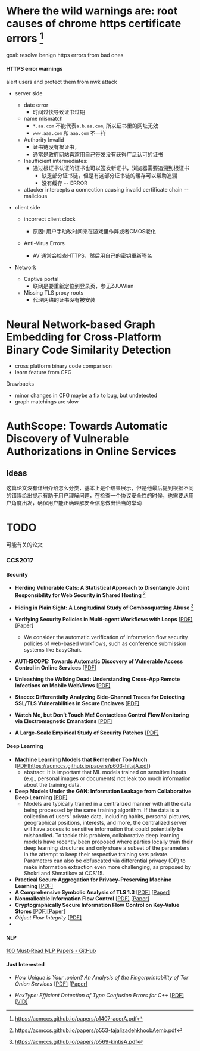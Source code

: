 # Where the wild warnings are: root causes of chrome https certificate errors [^www.chrome]

[^www.chrome]: https://acmccs.github.io/papers/p1407-acerA.pdf

goal: resolve benign https errors from bad ones

#### HTTPS error warnings

alert users and protect them from nwk attack

- server side
  - date error
    - 时间过快导致证书过期
  - name mismatch
    - `*.aa.com` 不能代表`a.b.aa.com`, 所以证书里的网址无效
    - `www.aaa.com` 和 `aaa.com` 不一样
  - Authority Invalid
    - 证书链没有根证书，
    - 通常是政府网站喜欢用自己签发没有获得广泛认可的证书
  - Insufficient intermediates:
    - 通过根证书认证的证书也可以签发新证书，浏览器需要追溯到根证书
      - 缺乏部分证书链，但是有这部分证书链的缓存可以帮助追溯
      - 没有缓存 -- ERROR
  - attacker intercepts a connection causing invalid certificate chain -- malicious

  

- client side

  - incorrect client clock

    - 原因: 用户手动改时间来在游戏里作弊或者CMOS老化

  - Anti-Virus Errors

    - AV 通常会检查HTTPS，然后用自己的密钥重新签名

    

- Network

  - Captive portal
    - 联网是要重新定位到登录页，参见ZJUWlan
  - Missing TLS proxy roots
    - 代理网络的证书没有被安装





# Neural Network-based Graph Embedding for Cross-Platform Binary Code Similarity Detection
- cross platform binary code comparison
- learn feature from CFG

Drawbacks

- minor changes in CFG maybe a fix to bug, but undetected
- graph matchings are slow





# AuthScope: Towards Automatic Discovery of Vulnerable Authorizations in Online Services


## Ideas

这篇论文没有详细介绍怎么分类，基本上是个结果展示，但是他最后提到根据不同的错误给出提示有助于用户理解问题，在检查一个协议安全性的时候，也需要从用户角度出发，确保用户能正确理解安全信息做出恰当的举动



# TODO

可能有关的论文

### CCS2017 

#### Security

- **Herding Vulnerable Cats: A Statistical Approach to Disentangle Joint Responsibility for Web Security in Shared Hosting** [^ccs171]
- **Hiding in Plain Sight: A Longitudinal Study of Combosquatting Abuse** [^ccs172]
- **Verifying Security Policies in Multi-agent Workflows with Loops** [[PDF\]](https://acmccs.github.io/papers/p633-finkbeinerA.pdf) [[Paper\]](http://arxiv.org/abs/1708.09013)
  - We consider the automatic verification of information flow security policies of web-based workflows, such as conference submission systems like EasyChair. 
- **AUTHSCOPE: Towards Automatic Discovery of Vulnerable Access Control in Online Services** [[PDF\]](https://acmccs.github.io/papers/p799-zuoA.pdf)

- **Unleashing the Walking Dead: Understanding Cross-App Remote Infections on Mobile WebViews** [[PDF\]](https://acmccs.github.io/papers/p829-liA.pdf)
- **Stacco: Differentially Analyzing Side-Channel Traces for Detecting SSL/TLS Vulnerabilities in Secure Enclaves** [[PDF\]](https://acmccs.github.io/papers/p859-xiaoA.pdf)
- **Watch Me, but Don’t Touch Me! Contactless Control Flow Monitoring via Electromagnetic Emanations** [[PDF\]](https://acmccs.github.io/papers/p1095-hanA.pdf)
- **A Large-Scale Empirical Study of Security Patches** [[PDF\]](https://acmccs.github.io/papers/p2201-liA.pdf) 





#### Deep Learning

- **Machine Learning Models that Remember Too Much** [[PDF\]](https://acmccs.github.io/papers/p587-songA.pdf)https://acmccs.github.io/papers/p603-hitajA.pdf)
  -  abstract: It is important that ML models trained on sensitive inputs (e.g., personal images or documents) not leak too much information about the training data.
- **Deep Models Under the GAN: Information Leakage from Collaborative Deep Learning** [[PDF\]](https://acmccs.github.io/papers/p603-hitajA.pdf)
  - Models are typically trained in a centralized manner with all the data being processed by the same training algorithm. If the data is a collection of users' private data, including habits, personal pictures, geographical positions, interests, and more, the centralized server will have access to sensitive information that could potentially be mishandled. To tackle this problem, collaborative deep learning models have recently been proposed where parties locally train their deep learning structures and only share a subset of the parameters in the attempt to keep their respective training sets private. Parameters can also be obfuscated via differential privacy (DP) to make information extraction even more challenging, as proposed by Shokri and Shmatikov at CCS'15. 
- **Practical Secure Aggregation for Privacy-Preserving Machine Learning** [[PDF\]](https://acmccs.github.io/papers/p1175-bonawitzA.pdf)
- **A Comprehensive Symbolic Analysis of TLS 1.3** [[PDF\]](https://acmccs.github.io/papers/p1773-cremersA.pdf) [[Paper\]](http://tls13tamarin.github.io/TLS13Tamarin/) 
- **Nonmalleable Information Flow Control** [[PDF\]](https://acmccs.github.io/papers/p1875-cecchettiA.pdf) [[Paper\]](https://www.cs.cornell.edu/~ethan/papers/nmifc.pdf)
- **Cryptographically Secure Information Flow Control on Key-Value Stores** [[PDF\]](https://acmccs.github.io/papers/p1893-wayeACC.pdf)[[Paper\]](https://arxiv.org/abs/1708.08895)
- *Object Flow Integrity* [[PDF\]](https://acmccs.github.io/papers/p1909-wangA.pdf)
- 


[^ccs171]: https://acmccs.github.io/papers/p553-tajalizadehkhoobAemb.pdf
[^ccs172]: https://acmccs.github.io/papers/p569-kintisA.pdf





#### NLP

[100 Must-Read NLP Papers - GitHub](https://github.com/mhagiwara/100-nlp-papers)

#### Just Interested

- *How Unique is Your .onion? An Analysis of the Fingerprintability of Tor Onion Services* [[PDF\]](https://acmccs.github.io/papers/p2021-overdorfA.pdf) [[Paper\]](https://arxiv.org/abs/1708.08475) 

- *HexType: Efficient Detection of Type Confusion Errors for C++* [[PDF\]](https://acmccs.github.io/papers/p2373-jeonA.pdf) [[VID\]](https://www.youtube.com/watch?v=3hJjtlhKnr8)



